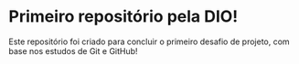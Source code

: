 # Primeiro repositório pela DIO!
Este repositório foi criado para concluir o primeiro desafio de projeto, com base nos estudos de Git e GitHub!
